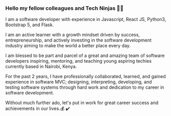 ### Hello my fellow colleagues and Tech Ninjas 🥷👋
<!--
**KyleGichez/KyleGichez** is a ✨ _special_ ✨ repository because its `README.md` (this file) appears on your GitHub profile.

Here are some ideas to get you started:

- 🔭 I’m currently working on ...
- 🌱 I’m currently learning ...
- 👯 I’m looking to collaborate on ...
- 🤔 I’m looking for help with ...
- 💬 Ask me about ...
- 📫 How to reach me: ...
- 😄 Pronouns: ...
- ⚡ Fun fact: ...
-->
I am a software developer with experience in Javascript, React JS, Python3, Bootstrap 5, and Flask. 

I am an active learner with a growth mindset driven by success, entrepreneurship, and actively investing in the software development industry aiming to make the world a better place every day.

I am blessed to be part and parcel of a great and amazing team of software developers inspiring, mentoring, and teaching young aspiring techies currently based in Nairobi, Kenya.

For the past 2 years, I have professionally collaborated, learned, and gained experience in software MVC; designing, interpreting, developing, and testing software systems through hard work and dedication to my career in software development.

Without much further ado, let's put in work for great career success and achievements in our lives.💰 ✔️


